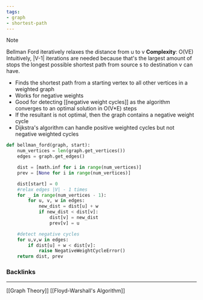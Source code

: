 ```yaml
---
tags:
- graph
- shortest-path
---
```

>[!note]
Bellman Ford iteratively relaxes the distance from u to v 
**Complexity**: O(VE) Intuitively, |V-1| iterations are needed because that's the largest amount of stops the longest possible shortest path from source s to destination v can have. 

- Finds the shortest path from a starting vertex to all other vertices in a weighted graph
- Works for negative weights
- Good for detecting [[negative weight cycles]] as the algorithm converges to an optimal solution in O(V*E) steps
- If the resultant is not optimal, then the graph contains a negative weight cycle
- Dijkstra's algorithm can handle positive weighted cycles but not negative weighted cycles

```python
def bellman_ford(graph, start):
	num_vertices = len(graph.get_vertices())
	edges = graph.get_edges()

	dist = [math.inf for i in range(num_vertices)]
	prev = [None for i in range(num_vertices)]

	dist[start] = 0
	#relax edges |V| - 1 times
	for _ in range(num_vertices - 1):
		for u, v, w in edges:
			new_dist = dist[u] + w
			if new_dist < dist[v]:
				dist[v] = new_dist
				prev[v] = u

	#detect negative cycles
	for u,v,w in edges:
		if dist[u] + w < dist[v]:
			raise NegativeWeightCycleError()
	return dist, prev
```

### Backlinks
---

[[Graph Theory]]
[[Floyd-Warshall's Algorithm]]